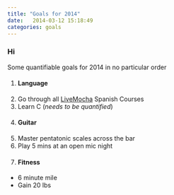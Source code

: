 ```yaml
---
title: "Goals for 2014"
date:   2014-03-12 15:18:49
categories: goals
---
```


### Hi

Some quantifiable goals for 2014 in no particular order

1. #### Language
  1. Go through all [LiveMocha][1] Spanish Courses
  1. Learn C (_needs to be quantified_)
1. #### Guitar
  1. Master pentatonic scales across the bar
  1. Play 5 mins at an open mic night
1. #### Fitness
  - 6 minute mile
  - Gain 20 lbs

[1]: https://livemocha.com
